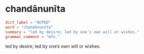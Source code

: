 # chandānunīta

``` toml
dict_label = "NCPED"
word = "chandānunīta"
summary = "led by desire; led by one’s own will or wishes."
grammar_comment = "mfn."
```

led by desire; led by one’s own will or wishes.

